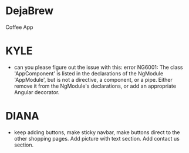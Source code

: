 # DejaBrew
Coffee App

# KYLE
- can you please figure out the issue with this: error NG6001: The class 'AppComponent' is listed in the declarations of the NgModule 'AppModule', but is not a directive, a component, or a pipe. Either remove it from the NgModule's declarations, or add an appropriate Angular decorator. 

# DIANA
- keep adding buttons, make sticky navbar, make buttons direct to the other shopping pages. Add picture with text section. Add contact us section.
